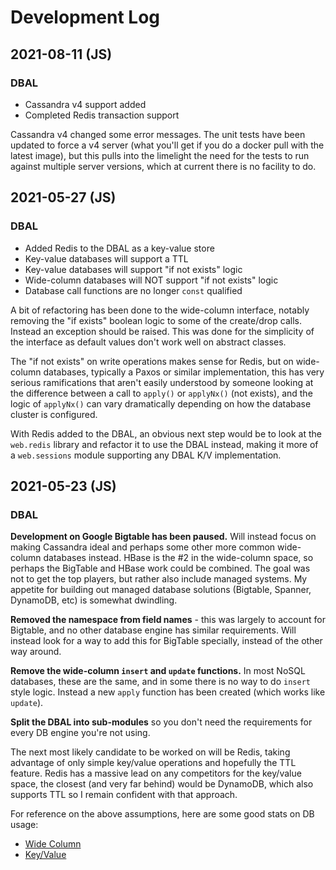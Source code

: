 Development Log
===============

2021-08-11 (JS)
---------------
### DBAL
* Cassandra v4 support added
* Completed Redis transaction support

Cassandra v4 changed some error messages. The unit tests have been updated to force a v4 server (what you'll get if
you do a docker pull with the latest image), but this pulls into the limelight the need for the tests to run against
multiple server versions, which at current there is no facility to do.


2021-05-27 (JS)
---------------
### DBAL
* Added Redis to the DBAL as a key-value store
* Key-value databases will support a TTL
* Key-value databases will support "if not exists" logic
* Wide-column databases will NOT support "if not exists" logic
* Database call functions are no longer `const` qualified

A bit of refactoring has been done to the wide-column interface, notably removing the "if exists" boolean logic to
some of the create/drop calls. Instead an exception should be raised. This was done for the simplicity of the interface
as default values don't work well on abstract classes.

The "if not exists" on write operations makes sense for Redis, but on wide-column databases, typically a Paxos or 
similar implementation, this has very serious ramifications that aren't easily understood by someone looking at the
difference between a call to `apply()` or `applyNx()` (not exists), and the logic of `applyNx()` can vary dramatically
depending on how the database cluster is configured.

With Redis added to the DBAL, an obvious next step would be to look at the `web.redis` library and refactor it to use
the DBAL instead, making it more of a `web.sessions` module supporting any DBAL K/V implementation.


2021-05-23 (JS)
---------------
### DBAL
**Development on Google Bigtable has been paused.** Will instead focus on making Cassandra ideal and perhaps some other
more common wide-column databases instead. HBase is the #2 in the wide-column space, so perhaps the BigTable and HBase
work could be combined. The goal was not to get the top players, but rather also include managed systems. My appetite
for building out managed database solutions (Bigtable, Spanner, DynamoDB, etc) is somewhat dwindling.

**Removed the namespace from field names** - this was largely to account for Bigtable, and no other database engine
has similar requirements. Will instead look for a way to add this for BigTable specially, instead of the other way 
around.

**Remove the wide-column `insert` and `update` functions.** In most NoSQL databases, these are the same, and in some
there is no way to do `insert` style logic. Instead a new `apply` function has been created (which works like `update`).

**Split the DBAL into sub-modules** so you don't need the requirements for every DB engine you're not using.

The next most likely candidate to be worked on will be Redis, taking advantage of only simple key/value operations and
hopefully the TTL feature. Redis has a massive lead on any competitors for the key/value space, the closest (and very
far behind) would be DynamoDB, which also supports TTL so I remain confident with that approach.

For reference on the above assumptions, here are some good stats on DB usage:
* [Wide Column](https://db-engines.com/en/ranking/wide+column+store)
* [Key/Value](https://db-engines.com/en/ranking/key-value+store)
